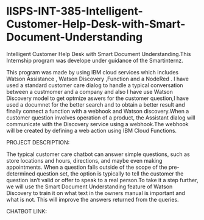 # llSPS-INT-385-Intelligent-Customer-Help-Desk-with-Smart-Document-Understanding

Intelligent Customer Help Desk with Smart Document Understanding.This Internship program was develope under guidance of the Smartinternz.

This program was made by using IBM cloud services which includes Watson Assistance , Watson Discovery ,Function and a NodeRed .
I have used a standard customer care dialog to handle a typical conversation between a custmomer and a company and also I have use Watson Discovery model to get optmize aswers for the customer question,I have used a documnet for the better search and to obtain a better result and finally connect a function with a webhook and Watson discovery.When a customer question involves operation of a product, the Assistant dialog will communicate with the Discovery service using a webhook.The webhook will be created by defining a web action using IBM Cloud Functions.

PROJECT DESCRIPTION:

The typical customer care chatbot can answer simple questions, such as store locations and hours, directions, and maybe even making appointments. When a question falls outside of the scope of the pre-determined question set, the option is typically to tell the customer the question isn’t valid or offer to speak to a real person.To take it a step further, we will use the Smart Document Understanding feature of Watson Discovery to train it on what text in the owners manual is important and what is not. This will improve the answers returned from the queries.

CHATBOT LINK:
